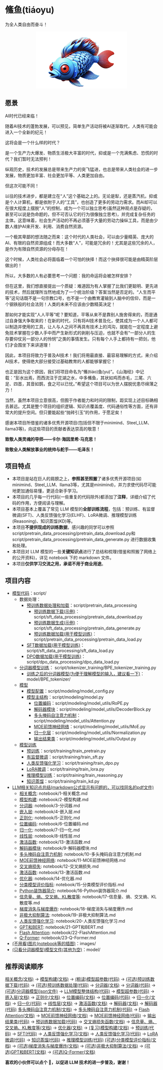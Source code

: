 # 鯈鱼(tiáoyu)
为全人类自由而奋斗！

<div align="center">

<img src="./images/logo.png" alt="logo" width="300">

</div>


## 愿景

AI时代已经来临！

随着AI技术的蓬勃发展，可以预见，简单生产活动将被AI逐渐取代，人类有可能会进入一个全新的纪元！

这将会是一个什么样的时代？

是一个生产力大爆发、物质生活极大丰富的时代，抑或是一个充满焦虑、恐慌的时代？我们暂时无法预判！

纵观历史，技术的发展总是带来生产力的突飞猛进，也总是带来人类社会的进一步发展，物质更加丰富、社会更加平等、人类更加自由。

但这次可能不同！

以往的技术进步，都是建立在“人”这个基础之上的。无论是犁，还是蒸汽机，抑或是个人计算机，都是依附于人的“工具”，也创造了更多的劳动力需求。而AI却可以在很大程度上摆脱“人”的控制，成为一个可以独立思考(虽然这种观点是存疑的，甚至可以说是伪命题的，但不可否认它的行为很像独立思考)，并完成复杂任务的主体。这意味着，社会生产活动的不再必须基于大量的劳动力操纵工具，而是由少数人维护AI来开发、利用、消费自然资源。

一个极其卑鄙的想法随之而来：这个时代的人类社会，可以由少量精英、庞大的AI、有限的自然资源组成！而大多数“人”，可能是冗余的！尤其是这些冗余的人，是作为有限自然资源的分母存在！

这个时候，人类社会必将面临着一个可怕的抉择！而这个抉择很可能是由精英阶层做出的！

所以，大多数的人有必要思考一个问题：我的命运将会被怎样安排？

但在这里，我们想直接提出一个质疑：难道因为有人掌握了比我们更聪明、更先进的技术，然后就理所当然地成为了一个统治阶级？答案当然是否定的。“人生而平等”这句话既不是一句宗教口号，也不是一个由教育灌输到人脑中的信仰，而是一个钢铁般的社会法则！人类的未来不应该由少数精英决定！

那如何才能实现“人人平等”呢？要知道，平等从来不是靠别人施舍得来的，而是通过自身强大争取来的！在新的时代，只有将AI技术普及化，使其成为一个人人都可以制造并使用的工具，让人与人之间不再具有技术上的鸿沟，就能在一定程度上避免技术掌握在少数人手中而产生新形式的剥削与压迫，也就不会有“一部分人的生存要仰仗另一部分人的怜悯”之类的事情发生。只有每个人手上都持有一把剑，他们才会围坐下来讲道理！

因此，本项目将致力于普及AI技术！我们将用最直接、最容易理解的方式，来介绍AI技术，使得绝大部分接受过基础教育的人都能够掌握它！

也正是因为这个原因，我们将项目命名为“鯈(tiáo)鱼(yu)”。《山海经》中记载：“彭水出焉，而西流注于芘湖之水，中多鯈鱼，其状如鸡而赤毛，三尾、六足、四首，其音如鹊，食之可以已忧。”希望这个项目可以为世人摆脱忧患尽绵薄之力！

当然，虽然本项目立意很高，但囿于作者能力和时间的限制，距实现上述目标确相去甚远。尤其是整个项目的组织逻辑、知识点覆盖度、代码通俗性等方面，还有非常大的提升空间。但只要能起些“抛砖引玉”的作用，于愿足矣！

感谢本项目所借鉴的诸多优秀开源项目(包括但不限于minimind、Steel_LLM、llama3等)，向这些项目的贡献者表达崇高的敬意！

**致敬人类灵魂的导师——卡尔·海因里希·马克思！**

**致敬全人类解放事业的统帅与舵手——毛泽东！**

## 项目特点

 - 本项目是站在巨人的肩膀之上，**参照甚至照搬**了诸多优秀开源项目(如minimind、Steel_LLM、llama3等，尤其是minimind)，并力求使代码尽可能地更加通俗易懂，更适合新手学习。
 - 本项目的几乎每一行代码(一些重复的代码除外)都添加了**注释**，详细介绍了代码的作用，方便阅读与理解。
 - 本项目基本上覆盖了常见 LLM 模型的**全部训练流程**，包括：预训练、有监督微调(SFT)、人类反馈强化学习(ELHF)、LoRA微调、推理模型训练(Reasoning)、知识蒸馏(KD)等。
 - 本项目**不提供现成的训练数据**，感兴趣的同学可以参照 script/pretrain_data_processing/pretrain_data_download.py和script/pretrain_data_processing/pretrain_data_generate.py 进行数据收集和处理。
 - 本项目对 LLM 模型的一些**关键知识点**进行了总结和梳理(借鉴和照搬了网络上的公开资料)，详见 notebook 下的 markdown 文件。
 - 本项目**仅供学习交流之用，承诺不用于商业用途**。

## 项目内容

- [模型代码](script)：script/
    - 数据处理：
        - [预训练数据处理和加载](script/pretrain_data_processing)：script/pretrain_data_processing
            - [预训练数据下载(示例)](script/sft_data_processing/pretrain_data_download.py)：script/sft_data_processing/pretrain_data_download.py
            - [预训练数据生成(示例)](script/sft_data_processing/pretrain_data_generate.py)：script/sft_data_processing/pretrain_data_generate.py
            - [预训练数据加载(用于模型训练)](script/pretrain_data_processing/pretrain_data_load.py)：script/pretrain_data_processing/pretrain_data_load.py
        - [SFT数据加载(用于模型训练)](script/sft_data_processing/sft_data_load.py)：script/sft_data_processing/sft_data_load.py
        - [DPO数据加载(用于模型训练)](script/dpo_data_processing/dpo_data_load.py)：script/dpo_data_processing/dpo_data_load.py
    - [分词器模型训练](script/tokenizer_training/BPE_tokenizer_training.py)：  script/tokenizer_training/BPE_tokenizer_training.py
        - [训练之后的分词器模型(为便于理解模型的输入，建议看一下)](model/BPE_tokenizer/)：model/BPE_tokenizer/
    - [模型](script/modeling)
        - [模型配置](script/modeling/model_config.py)：script/modeling/model_config.py
        - [模型主结构](script/modeling/model.py)：script/modeling/model.py
            - [位置编码](script/modeling/model_utils/RoPE.py)：script/modeling/model_utils/RoPE.py
            - [解码器模块](script/modeling/model_utils/DecoderBlock.py)：script/modeling/model_utils/DecoderBlock.py
            - [多头掩码自注意力机制](script/modeling/model_utils/Attention.py)：script/modeling/model_utils/Attention.py
            - [MOE前馈神经网络](script/modeling/model_utils/MoE.py)：script/modeling/model_utils/MoE.py
            - [归一化层](script/modeling/model_utils/Normalization.py)：script/modeling/model_utils/Normalization.py
            - [输出结果类](script/modeling/model_utils/Output.py)：script/modeling/model_utils/Output.py
    - [模型训练](script/training)
        - [预训练](script/training/train_pretrain.py)：script/training/train_pretrain.py
        - [有监督微调](script/training/train_sft.py)：script/training/train_sft.py
        - [人类反馈强化学习](script/training/train_dpo.py)：script/training/train_dpo.py
        - [LoRA微调](script/training/train_lora.py)：script/training/train_lora.py
        - [推理模型训练](script/training/train_reasoning.py)：script/training/train_reasoning.py
        - [知识蒸馏](script/training/train_kd.py)：script/training/train_kd.py
 - [LLM相关知识点总结(markdown公式显示有问题的，可以找同名的pdf文件)](notebook)
    - [相关概念](notebook/1-相关概念.md): notebook/1-相关概念.md
    - [模型构建](notebook/2-模型构建.md): notebook/2-模型构建.md
    - [分词器](notebook/3-分词器.md): notebook/3-分词器.md
    - [嵌入层](notebook/4-嵌入层.md): notebook/4-嵌入层.md
    - [正则化](notebook/5-正则化.md): notebook/5-正则化.md
    - [位置编码](notebook/6-位置编码.md): notebook/6-位置编码.md
    - [归一化](notebook/7-归一化.md): notebook/7-归一化.md
    - [线性层](notebook/8-线性层.md): notebook/8-线性层.md
    - [激活函数](notebook/13-激活函数.md): notebook/13-激活函数.md
    - [解码器模块](notebook/9-解码器模块.md): notebook/9-解码器模块.md
    - [多头掩码自注意力机制](notebook/10-多头掩码自注意力机制.md): notebook/10-多头掩码自注意力机制.md
    - [MOE前馈神经网络](notebook/11-MOE前馈神经网络.md): notebook/11-MOE前馈神经网络.md
    - [交叉熵损失](notebook/12-交叉熵损失.md): notebook/12-交叉熵损失.md
    - [激活函数](notebook/13-激活函数.md): notebook/13-激活函数.md
    - [优化器](notebook/14-优化器.md): notebook/14-优化器.md
    - [分类模型评价指标](notebook/15-分类模型评价指标.md): notebook/15-分类模型评价指标.md
    - [Python装饰器简介](notebook/16-Python装饰器简介.md): notebook/16-Python装饰器简介.md
    - [信息量、熵、交叉熵、KL散度等](notebook/17-信息量、熵、交叉熵、KL散度等.md): notebook/17-信息量、熵、交叉熵、KL散度等.md
    - [梯度消失与梯度爆炸](notebook/18-梯度消失与梯度爆炸.md): notebook/18-梯度消失与梯度爆炸.md
    - [非极大抑制算法](notebook/19-非极大抑制算法.md): notebook/19-非极大抑制算法.md
    - [人类反馈强化学习](notebook/20-人类反馈强化学习.md): notebook/20-人类反馈强化学习.md
    - [GPT和BERT](notebook/21-GPT和BERT.md): notebook/21-GPT和BERT.md
    - [Flash Attention](notebook/22-FlashAttention.md): notebook/22-FlashAttention.md
    - [Q-Former](notebook/23-Q-Former.md): notebook/23-Q-Former.md
 - [(不用看)图片(notebook等的插图)](images)：images/
 - [(只看分词器模型)模型文件(其他为空)](model)：model/
 
## 推荐阅读顺序

[相关概念(文档)](notebook/1-相关概念.md) -> 
[模型构建(文档)](notebook/2-模型构建.md) -> 
[(粗读)模型超参数(代码)](script/modeling/model_config.py) -> 
[(可选)预训练数据下载(代码)](script/pretrain_data_processing/pretrain_data_download.py) ->
[(可选)预训练数据处理(代码)](script/pretrain_data_processing/pretrain_data_generate.py) -> 
[分词器(文档)](notebook/3-分词器.md) -> 
[分词器(代码)](script/tokenizer_training/BPE_tokenizer_training.py) -> 
[(可选)分词器模型(json文件)](model/BPE_tokenizer/) -> 
[LLM模型整体结构(代码)](script/modeling/model.py) -> 
[模型超参数(代码)](script/modeling/model_config.py) -> 
[嵌入层(文档)](notebook/4-嵌入层.md) ->
[正则化(文档)](notebook/5-正则化.md) ->
[位置编码(文档)](notebook/6-位置编码.md) ->
[位置编码(代码)](script/modeling/model_utils/RoPE.py) ->
[归一化(文档)](notebook/7-归一化.md) ->
[归一化(代码)](script/modeling/model_utils/Normalization.py) ->
[线性层(文档)](notebook/8-线性层.md) ->
[激活函数(文档)](notebook/13-激活函数.md) ->
[解码器(文档)](notebook/9-解码器模块.md) ->
[解码器(代码)](script/modeling/model_utils/DecoderBlock.py)
[多头掩码自注意力机制(文档)](notebook/10-多头掩码自注意力机制.md) ->
[多头掩码自注意力机制(代码)](script/modeling/model_utils/Attention.py) ->
[Flash Attention(文档)](notebook/22-FlashAttention.md) ->
[MOE前馈神经网络(文档)](notebook/11-MOE前馈神经网络.md) ->
[MOE前馈神经网络(代码)](script/modeling/model_utils/MoE.py) ->
[输出结果类(代码)](script/modeling/model_utils/Output.py) ->
[预训练数据加载(代码)](script/pretrain_data_processing/pretrain_data_load.py) ->
[交叉熵损失函数(文档)](notebook/12-交叉熵损失函数.md) ->
[信息量、熵、交叉熵、KL散度等(文档)](notebook/17-信息量、熵、交叉熵、KL散度等.md) ->
[优化器(文档)](notebook/14-优化器.md) ->
[(复习)模型构建(文档)](notebook/2-模型构建.md) -> 
[预训练(代码)](script/training/train_pretrain.py) ->
[SFT(代码)](script/training/train_sft.py) ->
[人类反馈强化学习(文档)](notebook/20-人类反馈强化学习.md) ->
[人类反馈强化学习(代码)](script/training/train_rlhf.py) ->
[LoRA微调(代码)](script/training/train_lora.py) ->
[知识蒸馏(代码)](script/training/train_kd.py) ->
[推理模型训练(代码)](script/training/train_reasoning.py)
[(可选)分类模型评价指标(文档)](notebook/15-分类模型评价指标.md) ->
[(可选)梯度消失与梯度爆炸(文档)](notebook/18-梯度消失与梯度爆炸.md) ->
[(可选)非极大抑制算法(文档)](notebook/19-非极大抑制算法.md) ->
[(可选)GPT和BERT(文档)](notebook/21-GPT和BERT.md) ->
[(可选)Q-Former(文档)](notebook/23-Q-Former.md)

**喜欢的小伙伴可以点个 🌟，以促进 LLM 技术的进一步普及，谢谢！**